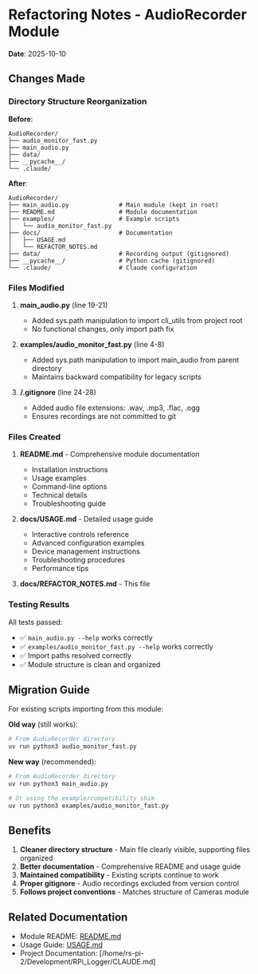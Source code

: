 # Refactoring Notes - AudioRecorder Module

**Date**: 2025-10-10

## Changes Made

### Directory Structure Reorganization

**Before**:
```
AudioRecorder/
├── audio_monitor_fast.py
├── main_audio.py
├── data/
├── __pycache__/
└── .claude/
```

**After**:
```
AudioRecorder/
├── main_audio.py              # Main module (kept in root)
├── README.md                  # Module documentation
├── examples/                  # Example scripts
│   └── audio_monitor_fast.py
├── docs/                      # Documentation
│   ├── USAGE.md
│   └── REFACTOR_NOTES.md
├── data/                      # Recording output (gitignored)
├── __pycache__/               # Python cache (gitignored)
└── .claude/                   # Claude configuration
```

### Files Modified

1. **main_audio.py** (line 19-21)
   - Added sys.path manipulation to import cli_utils from project root
   - No functional changes, only import path fix

2. **examples/audio_monitor_fast.py** (line 4-8)
   - Added sys.path manipulation to import main_audio from parent directory
   - Maintains backward compatibility for legacy scripts

3. **/.gitignore** (line 24-28)
   - Added audio file extensions: .wav, .mp3, .flac, .ogg
   - Ensures recordings are not committed to git

### Files Created

1. **README.md** - Comprehensive module documentation
   - Installation instructions
   - Usage examples
   - Command-line options
   - Technical details
   - Troubleshooting guide

2. **docs/USAGE.md** - Detailed usage guide
   - Interactive controls reference
   - Advanced configuration examples
   - Device management instructions
   - Troubleshooting procedures
   - Performance tips

3. **docs/REFACTOR_NOTES.md** - This file

### Testing Results

All tests passed:
- ✅ `main_audio.py --help` works correctly
- ✅ `examples/audio_monitor_fast.py --help` works correctly
- ✅ Import paths resolved correctly
- ✅ Module structure is clean and organized

## Migration Guide

For existing scripts importing from this module:

**Old way** (still works):
```bash
# From AudioRecorder directory
uv run python3 audio_monitor_fast.py
```

**New way** (recommended):
```bash
# From AudioRecorder directory
uv run python3 main_audio.py

# Or using the example/compatibility shim
uv run python3 examples/audio_monitor_fast.py
```

## Benefits

1. **Cleaner directory structure** - Main file clearly visible, supporting files organized
2. **Better documentation** - Comprehensive README and usage guide
3. **Maintained compatibility** - Existing scripts continue to work
4. **Proper gitignore** - Audio recordings excluded from version control
5. **Follows project conventions** - Matches structure of Cameras module

## Related Documentation

- Module README: [README.md](../README.md)
- Usage Guide: [USAGE.md](USAGE.md)
- Project Documentation: [/home/rs-pi-2/Development/RPi_Logger/CLAUDE.md]
